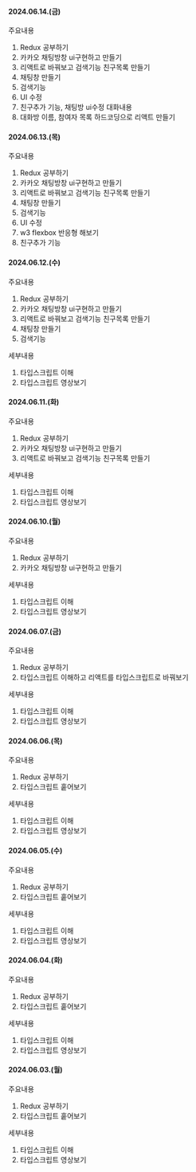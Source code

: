 #### 2024.06.14.(금)
주요내용
1. Redux 공부하기
2. 카카오 채팅방창 ui구현하고 만들기
3. 리액트로 바꿔보고 검색기능 친구목록 만들기
4. 채팅창 만들기
5. 검색기능 
6. UI 수정
7. 친구추가 기능, 채팅방 ui수정 대화내용
8. 대화방 이름, 참여자 목록 하드코딩으로 리액트 만들기


#### 2024.06.13.(목)
주요내용
1. Redux 공부하기
2. 카카오 채팅방창 ui구현하고 만들기
3. 리액트로 바꿔보고 검색기능 친구목록 만들기
4. 채팅창 만들기
5. 검색기능 
6. UI 수정
7. w3 flexbox 반응형 해보기
8. 친구추가 기능

#### 2024.06.12.(수)
주요내용
1. Redux 공부하기
2. 카카오 채팅방창 ui구현하고 만들기
3. 리액트로 바꿔보고 검색기능 친구목록 만들기
4. 채팅창 만들기
5. 검색기능 

세부내용
1. 타입스크립트 이해
2. 타입스크립트 영상보기

#### 2024.06.11.(화)
주요내용
1. Redux 공부하기
2. 카카오 채팅방창 ui구현하고 만들기
3. 리액트로 바꿔보고 검색기능 친구목록 만들기

세부내용
1. 타입스크립트 이해
2. 타입스크립트 영상보기

#### 2024.06.10.(월)
주요내용
1. Redux 공부하기
2. 카카오 채팅방창 ui구현하고 만들기

세부내용
1. 타입스크립트 이해
2. 타입스크립트 영상보기


#### 2024.06.07.(금)
주요내용
1. Redux 공부하기
2. 타입스크립트 이해하고 리액트를 타입스크립트로 바꿔보기

세부내용
1. 타입스크립트 이해
2. 타입스크립트 영상보기


#### 2024.06.06.(목)
주요내용
1. Redux 공부하기
2. 타입스크립트 훝어보기

세부내용
1. 타입스크립트 이해
2. 타입스크립트 영상보기

#### 2024.06.05.(수)
주요내용
1. Redux 공부하기
2. 타입스크립트 훝어보기

세부내용
1. 타입스크립트 이해
2. 타입스크립트 영상보기

#### 2024.06.04.(화)
주요내용
1. Redux 공부하기
2. 타입스크립트 훝어보기

세부내용
1. 타입스크립트 이해
2. 타입스크립트 영상보기

#### 2024.06.03.(월)
주요내용
1. Redux 공부하기
2. 타입스크립트 훝어보기

세부내용
1. 타입스크립트 이해
2. 타입스크립트 영상보기

